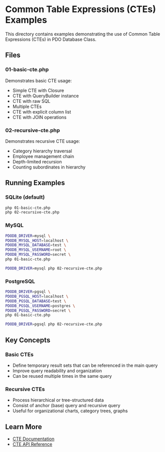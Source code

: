 # Common Table Expressions (CTEs) Examples

This directory contains examples demonstrating the use of Common Table Expressions (CTEs) in PDO Database Class.

## Files

### 01-basic-cte.php
Demonstrates basic CTE usage:
- Simple CTE with Closure
- CTE with QueryBuilder instance
- CTE with raw SQL
- Multiple CTEs
- CTE with explicit column list
- CTE with JOIN operations

### 02-recursive-cte.php
Demonstrates recursive CTE usage:
- Category hierarchy traversal
- Employee management chain
- Depth-limited recursion
- Counting subordinates in hierarchy

## Running Examples

### SQLite (default)
```bash
php 01-basic-cte.php
php 02-recursive-cte.php
```

### MySQL
```bash
PDODB_DRIVER=mysql \
PDODB_MYSQL_HOST=localhost \
PDODB_MYSQL_DATABASE=test \
PDODB_MYSQL_USERNAME=root \
PDODB_MYSQL_PASSWORD=secret \
php 01-basic-cte.php

PDODB_DRIVER=mysql php 02-recursive-cte.php
```

### PostgreSQL
```bash
PDODB_DRIVER=pgsql \
PDODB_PGSQL_HOST=localhost \
PDODB_PGSQL_DATABASE=test \
PDODB_PGSQL_USERNAME=postgres \
PDODB_PGSQL_PASSWORD=secret \
php 01-basic-cte.php

PDODB_DRIVER=pgsql php 02-recursive-cte.php
```

## Key Concepts

### Basic CTEs
- Define temporary result sets that can be referenced in the main query
- Improve query readability and organization
- Can be reused multiple times in the same query

### Recursive CTEs
- Process hierarchical or tree-structured data
- Consist of anchor (base) query and recursive query
- Useful for organizational charts, category trees, graphs

## Learn More

- [CTE Documentation](../../documentation/03-query-builder/cte.md)
- [CTE API Reference](../../documentation/03-query-builder/cte-api.md)


